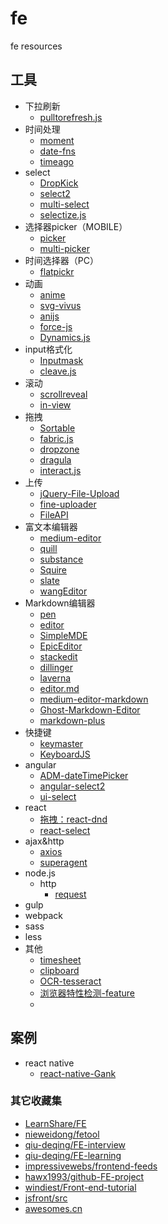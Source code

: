 # fe
fe resources

## 工具

- 下拉刷新
  - [pulltorefresh.js](https://github.com/BoxFactura/pulltorefresh.js)
- 时间处理
  - [moment](https://github.com/moment/moment/)
  - [date-fns](https://github.com/date-fns/date-fns)
  - [timeago](https://github.com/hustcc/timeago.js)
- select
  - [DropKick](https://github.com/Robdel12/DropKick)
  - [select2](https://github.com/select2/select2)
  - [multi-select](https://github.com/lou/multi-select)
  - [selectize.js](https://github.com/selectize/selectize.js)
- 选择器picker（MOBILE）
  - [picker](https://github.com/ustbhuangyi/picker)
  - [multi-picker](https://github.com/AppianZ/multi-picker)
- 时间选择器（PC）
  - [flatpickr](https://github.com/chmln/flatpickr)
- 动画
  - [anime](http://anime-js.com)
  - [svg-vivus](http://maxwellito.github.io/vivus/)
  - [anijs](http://anijs.github.io/)
  - [force-js](https://force-js.com/)
  - [Dynamics.js](http://dynamicsjs.com/)
- input格式化
  - [Inputmask](https://github.com/RobinHerbots/Inputmask)
  - [cleave.js](http://nosir.github.io/cleave.js/)
- 滚动
  - [scrollreveal](https://github.com/jlmakes/scrollreveal)
  - [in-view](https://github.com/camwiegert/in-view)
- 拖拽
  - [Sortable](https://github.com/RubaXa/Sortable)
  - [fabric.js](https://github.com/kangax/fabric.js)
  - [dropzone](https://github.com/enyo/dropzone)
  - [dragula](https://github.com/bevacqua/dragula)
  - [interact.js](https://github.com/taye/interact.js)
- 上传
  - [jQuery-File-Upload](https://github.com/blueimp/jQuery-File-Upload)
  - [fine-uploader](https://github.com/FineUploader/fine-uploader)
  - [FileAPI](https://github.com/mailru/FileAPI)
- 富文本编辑器
  - [medium-editor](https://yabwe.github.io/medium-editor/)
  - [quill](http://quilljs.com/)
  - [substance](http://substance.io/)
  - [Squire](http://neilj.github.io/Squire/)
  - [slate](http://slatejs.org/)
  - [wangEditor](http://wangEditor.github.io/)
- Markdown编辑器
  - [pen](http://sofish.github.io/pen/)
  - [editor](http://lab.lepture.com/editor/)
  - [SimpleMDE](https://simplemde.com/)
  - [EpicEditor](https://github.com/OscarGodson/EpicEditor)
  - [stackedit](https://stackedit.io/)
  - [dillinger](http://dillinger.io/)
  - [laverna](https://laverna.cc/index.html)
  - [editor.md](https://pandao.github.io/editor.md/)
  - [medium-editor-markdown](https://github.com/IonicaBizau/medium-editor-markdown)
  - [Ghost-Markdown-Editor](https://github.com/timsayshey/Ghost-Markdown-Editor)
  - [markdown-plus](https://github.com/tylingsoft/markdown-plus)
- 快捷键
  - [keymaster](https://github.com/madrobby/keymaster)
  - [KeyboardJS](https://github.com/RobertWHurst/KeyboardJS)
- angular
  - [ADM-dateTimePicker](https://github.com/AmirkabirDataMiners/ADM-dateTimePicker)
  - [angular-select2](https://github.com/rubenv/angular-select2)
  - [ui-select](https://github.com/angular-ui/ui-select)
- react
  - [拖拽：react-dnd](https://github.com/gaearon/react-dnd)
  - [react-select](https://github.com/JedWatson/react-select)
- ajax&http
  - [axios](https://github.com/mzabriskie/axios)
  - [superagent](https://github.com/visionmedia/superagent)
- node.js
  - http
    - [request](https://github.com/request/request)
- gulp
- webpack
- sass
- less
- 其他
  - [timesheet](https://github.com/sbstjn/timesheet.js)
  - [clipboard](https://github.com/zenorocha/clipboard.js)
  - [OCR-tesseract](https://github.com/naptha/tesseract.js)
  - [浏览器特性检测-feature](https://github.com/viljamis/feature.js)
  - []()
## 案例

- react native
  - [react-native-Gank](https://github.com/wangdicoder/react-native-Gank)


### 其它收藏集

- [LearnShare/FE](https://github.com/LearnShare/FE)
- [nieweidong/fetool](https://github.com/nieweidong/fetool)
- [qiu-deqing/FE-interview](https://github.com/qiu-deqing/FE-interview)
- [qiu-deqing/FE-learning](https://github.com/qiu-deqing/FE-learning)
- [impressivewebs/frontend-feeds](https://github.com/impressivewebs/frontend-feeds)
- [hawx1993/github-FE-project](https://github.com/hawx1993/github-FE-project)
- [windiest/Front-end-tutorial](https://github.com/windiest/Front-end-tutorial)
- [jsfront/src](https://github.com/jsfront/src)
- [awesomes.cn](https://www.awesomes.cn/)

